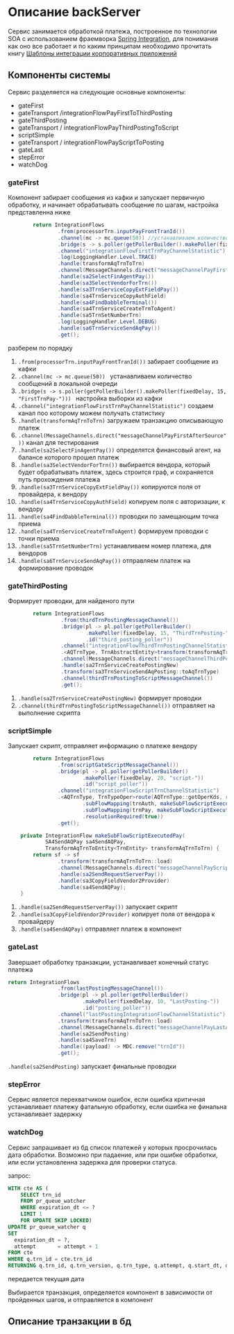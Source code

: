 # Описание backServer

Сервис занимается обработкой платежа, построенное по технологии SOA c 
использованием фраемворка [Spring Integration](https://docs.spring.io/spring-integration/reference/html/),
для понимания как оно все работает и по каким принципам необходимо прочитать книгу [Шаблоны интеграции корпоративных приложений](https://g.co/kgs/TfhcVH)

## Компоненты системы 
Cервис разделяется на следующие основные компоненты:
- gateFirst
- gateTransport /integrationFlowPayFirstToThirdPosting
- gateThirdPosting
- gateTransport / integrationFlowPayThirdPostingToScript
- scriptSimple
- gateTransport / integrationFlowPayScriptToPosting
- gateLast
- stepError
- watchDog

### gateFirst
Компонент забирает сообщения из кафки и запускает первичную обработку, и начинает обрабатывать сообщение по шагам, 
настройка представленна ниже
```java
        return IntegrationFlows
                .from(processorTrn.inputPayFrontTranId())
                .channel(mc -> mc.queue(50)) //устанавливаем количество сообщений в локальной очереди
                .bridge(s -> s.poller(getPollerBuilder().makePoller(fixedDelay, 15, "FirstTrnPay-"))) 
                .channel("integrationFlowFirstTrnPayChannelStatistic")
                .log(LoggingHandler.Level.TRACE)
                .handle(transformAqTrnToTrn)
                .channel(MessageChannels.direct("messageChannelPayFirstAfterSource"))
                .handle(sa2SelectFinAgentPay())
                .handle(sa3SelectVendorForTrn())
                .handle(sa3TrnServiceCopyExtFieldPay())
                .handle(sa4TrnServiceCopyAuthField)
                .handle(sa4FindDabbleTerminal())
                .handle(sa4TrnServiceCreateTrmToAgent)
                .handle(sa5TrnSetNumberTrn)
                .log(LoggingHandler.Level.DEBUG)
                .handle(sa6TrnServiceSendAqPay())
                .get();
```
разберем по порядку
1) `.from(processorTrn.inputPayFrontTranId())` забирает сообщение из кафки
2) `.channel(mc -> mc.queue(50)) ` устанавливаем количество сообщений в локальной очереди
3) `.bridge(s -> s.poller(getPollerBuilder().makePoller(fixedDelay, 15, "FirstTrnPay-"))) ` настройка выборки из кафки
4) `.channel("integrationFlowFirstTrnPayChannelStatistic")`  создаем канал поо которому можем получать статистику
5) `.handle(transformAqTrnToTrn)` загружаем транзакцию описывающую платеж
6) `.channel(MessageChannels.direct("messageChannelPayFirstAfterSource"))` канал для тестирования
7) `.handle(sa2SelectFinAgentPay())` определятся финансовый агент, на балансе которого прошел платеж 
8) `.handle(sa3SelectVendorForTrn())` выбирается вендора, который будет обрабатывать платеж, здесь строится граф,
 и сохраняется путь прохождения платежа
9) `.handle(sa3TrnServiceCopyExtFieldPay())` копируются поля от провайдера, к вендору
10) `.handle(sa4TrnServiceCopyAuthField)`  копируем поля с авторизации, к вендору
11) `.handle(sa4FindDabbleTerminal())` проводки по замещающим точка приема
12) `.handle(sa4TrnServiceCreateTrmToAgent)`  формируем проводки с точки приема 
13) `.handle(sa5TrnSetNumberTrn)` устанавливаем номер платежа, для вендоров
14) `.handle(sa6TrnServiceSendAqPay())` отправляем платеж на формирование проводок


### gateThirdPosting
Формирует проводки, для найденого пути 
```java
        return IntegrationFlows
                 .from(thirdTrnPostingMessageChannel())
                 .bridge(pl -> pl.poller(getPollerBuilder()
                         .makePoller(fixedDelay, 15, "ThirdTrnPosting-"))
                         .id("third_posting_poller"))
                 .channel("integrationFlowThirdTrnPostingChannelStatistic")
                 .<AQTrnType, TrnAbstractEntity>transform(transformAqTrnToTrn::load)
                 .channel(MessageChannels.direct("messageChannelThirdPostingAfterFirst"))
                 .handle(sa2TrnServiceCreatePostingNew)
                 .transform(sa3TrnServiceSendAqPosting::toAqTrnType)
                 .channel(thirdTrnPostingToScriptMessageChannel())
                 .get();
```
1) `.handle(sa2TrnServiceCreatePostingNew)` формирует проводки 
3) `.channel(thirdTrnPostingToScriptMessageChannel())` отправляет на выполнение скрипта                   

### scriptSimple
Запускает скрипт, отправляет информацию о платеже вендору
```java
        return IntegrationFlows
                .from(scriptGateScriptMessageChannel())
                .bridge(pl -> pl.poller(getPollerBuilder()
                        .makePoller(fixedDelay, 20, "script-"))
                        .id("script_poller"))
                .channel("integrationFlowScriptTrnChannelStatistic")
                .<AQTrnType, TrnTypeOper>route(AQTrnType::getOperKds, r -> r
                        .subFlowMapping(trnAuth, makeSubFlowScriptExecutedAuth(sa4SendAQAuth, transformAqTrnToTrnAuth))
                        .subFlowMapping(trnPay, makeSubFlowScriptExecutedPay(sa4SendAQPay, transformAqTrnToTrn))
                        .resolutionRequired(true))
                .get();

    private IntegrationFlow makeSubFlowScriptExecutedPay(
            SA4SendAQPay sa4SendAQPay,
            TransformAqTrnToEntity<TrnEntity> transformAqTrnToTrn) {
        return sf -> sf
                .transform(transformAqTrnToTrn::load)
                .channel(MessageChannels.direct("messageChannelPayScriptAfterSource"))
                .handle(sa2SendRequestServerPay())
                .handle(sa3CopyFieldVendor2Provider)
                .handle(sa4SendAQPay);
    }
```
1) `.handle(sa2SendRequestServerPay())` запускает скрипт
2) `.handle(sa3CopyFieldVendor2Provider)` копирует поля от вендора к провайдеру
3) `.handle(sa4SendAQPay)` отправляет платеж в компонент

### gateLast
Завершает обработку транзакции, устанавливает конечный статус платежа 
```java
return IntegrationFlows
                .from(lastPostingMessageChannel())
                .bridge(pl -> pl.poller(getPollerBuilder()
                        .makePoller(fixedDelay, 10, "LastPosting-"))
                        .id("posting_poller"))
                .channel("lastPostingIntegrationFlowChannelStatistic")
                .transform(transformAqTrnToTrn::load)
                .channel(MessageChannels.direct("messageChannelPayLastAfterSource"))
                .handle(sa2SendPosting)
                .handle(sa4SaveTrn)
                .handle((payload) -> MDC.remove("trnId"))
                .get();
```              
`.handle(sa2SendPosting)` запускает финальные проводки

### stepError
Сервис является перехватчиком ошибок, если ошибка критичная устанавливает платежу фатальную обработку, 
если ошибка не финальна устанавливает задержку     

### watchDog
Сервис запрашивает из бд список платежей у которых просрочилась дата обработки. Возможно при падаение,
 или при ошибке обработки, или если установленна задержка для проверки статуса.
 
запрос:
```sql
WITH cte AS (
    SELECT trn_id
    FROM pr_queue_watcher
    WHERE expiration_dt <= ?
    LIMIT 1
    FOR UPDATE SKIP LOCKED)
UPDATE pr_queue_watcher q
SET
  expiration_dt = ?,
  attempt       = attempt + 1
FROM cte
WHERE q.trn_id = cte.trn_id 
RETURNING q.trn_id, q.trn_version, q.trn_type, q.attempt, q.start_dt, q.expiration_dt
```    
передается текущая дата

Выбирается транзакция, определяется компонент в зависимости от пройденных шагов, и отправляется в компонент 
 
## Описание транзакции в бд